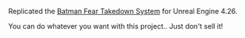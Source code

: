 Replicated the [Batman Fear Takedown System](https://youtu.be/IHAcUCgQRCk) for Unreal Engine 4.26.

You can do whatever you want with this project.. Just don't sell it!
